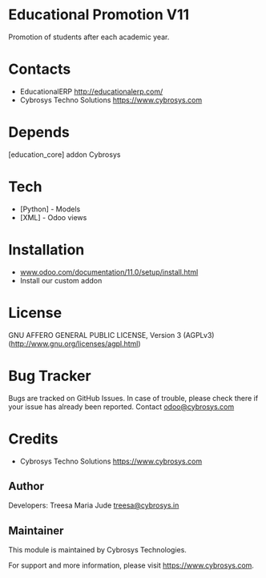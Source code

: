Educational Promotion V11
=========================

Promotion of students after each academic year.

Contacts
========
* EducationalERP <http://educationalerp.com/>
* Cybrosys Techno Solutions <https://www.cybrosys.com>

Depends
=======
[education_core] addon Cybrosys

Tech
====
* [Python] - Models
* [XML] - Odoo views

Installation
============
- www.odoo.com/documentation/11.0/setup/install.html
- Install our custom addon

License
=======
GNU AFFERO GENERAL PUBLIC LICENSE, Version 3 (AGPLv3)
(http://www.gnu.org/licenses/agpl.html)

Bug Tracker
===========
Bugs are tracked on GitHub Issues. In case of trouble, 
please check there if your issue has already been reported.
 Contact odoo@cybrosys.com

Credits
=======
* Cybrosys Techno Solutions <https://www.cybrosys.com>

Author
------

Developers: Treesa Maria Jude <treesa@cybrosys.in>


Maintainer
----------

This module is maintained by Cybrosys Technologies.

For support and more information, please visit https://www.cybrosys.com.
